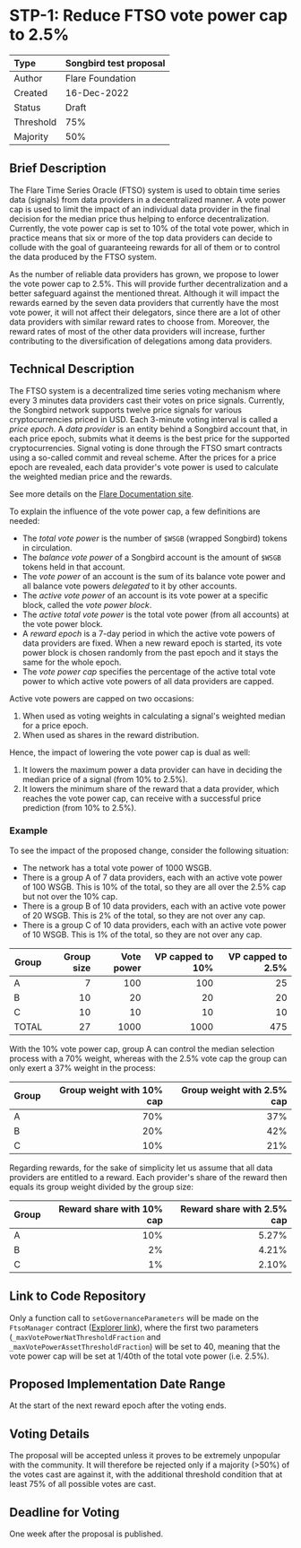 # STP-1: Reduce FTSO vote power cap to 2.5%

| Type      | Songbird test proposal |
| :-------- | :--------------------- |
| Author    | Flare Foundation       |
| Created   | 16-Dec-2022            |
| Status    | Draft                  |
| Threshold | 75%                    |
| Majority  | 50%                    |

## Brief Description

The Flare Time Series Oracle (FTSO) system is used to obtain time series data (signals) from data providers in a decentralized manner.
A vote power cap is used to limit the impact of an individual data provider in the final decision for the median price thus helping to enforce decentralization.
Currently, the vote power cap is set to 10% of the total vote power, which in practice means that six or more of the top data providers can decide to collude with the goal of guaranteeing rewards for all of them or to control the data produced by the FTSO system.

As the number of reliable data providers has grown, we propose to lower the vote power cap to 2.5%.
This will provide further decentralization and a better safeguard against the mentioned threat.
Although it will impact the rewards earned by the seven data providers that currently have the most vote power, it will not affect their delegators, since there are a lot of other data providers with similar reward rates to choose from.
Moreover, the reward rates of most of the other data providers will increase, further contributing to the diversification of delegations among data providers.

## Technical Description

The FTSO system is a decentralized time series voting mechanism where every 3 minutes data providers cast their votes on price signals.
Currently, the Songbird network supports twelve price signals for various cryptocurrencies priced in USD.
Each 3-minute voting interval is called a *price epoch*.
A *data provider* is an entity behind a Songbird account that, in each price epoch, submits what it deems is the best price for the supported cryptocurrencies.
Signal voting is done through the FTSO smart contracts using a so-called commit and reveal scheme.
After the prices for a price epoch are revealed, each data provider's vote power is used to calculate the weighted median price and the rewards.

See more details on the [Flare Documentation site](https://docs.flare.network/tech/ftso/).

To explain the influence of the vote power cap, a few definitions are needed:

- The *total vote power* is the number of `$WSGB` (wrapped Songbird) tokens in circulation.
- The *balance vote power* of a Songbird account is the amount of `$WSGB` tokens held in that account.
- The *vote power* of an account is the sum of its balance vote power and all balance vote powers *delegated* to it by other accounts.
- The *active vote power* of an account is its vote power at a specific block, called the *vote power block*.
- The *active total vote power* is the total vote power (from all accounts) at the vote power block.
- A *reward epoch* is a 7-day period in which the active vote powers of data providers are fixed.
  When a new reward epoch is started, its vote power block is chosen randomly from the past epoch and it stays the same for the whole epoch.
- The *vote power cap* specifies the percentage of the active total vote power to which active vote powers of all data providers are capped.

Active vote powers are capped on two occasions:

1. When used as voting weights in calculating a signal's weighted median for a price epoch.
2. When used as shares in the reward distribution.

Hence, the impact of lowering the vote power cap is dual as well:

1. It lowers the maximum power a data provider can have in deciding the median price of a signal (from 10% to 2.5%).
2. It lowers the minimum share of the reward that a data provider, which reaches the vote power cap, can receive with a successful price prediction (from 10% to 2.5%).

### Example

To see the impact of the proposed change, consider the following situation:

- The network has a total vote power of 1000 WSGB.
- There is a group A of 7 data providers, each with an active vote power of 100 WSGB.
  This is 10% of the total, so they are all over the 2.5% cap but not over the 10% cap.
- There is a group B of 10 data providers, each with an active vote power of 20 WSGB.
  This is 2% of the total, so they are not over any cap.
- There is a group C of 10 data providers, each with an active vote power of 10 WSGB.
  This is 1% of the total, so they are not over any cap.

| Group | Group size | Vote power | VP capped to 10% | VP capped to 2.5% |
| ----- | ---------: | ---------: | ---------------: | ----------------: |
| A     |          7 |        100 |              100 |                25 |
| B     |         10 |         20 |               20 |                20 |
| C     |         10 |         10 |               10 |                10 |
| TOTAL |         27 |       1000 |             1000 |               475 |

With the 10% vote power cap, group A can control the median selection process with a 70% weight, whereas with the 2.5% vote cap the group can only exert a 37% weight in the process:

| Group | Group weight with 10% cap | Group weight with 2.5% cap |
| ----- | ------------------------: | -------------------------: |
| A     |                       70% |                        37% |
| B     |                       20% |                        42% |
| C     |                       10% |                        21% |

Regarding rewards, for the sake of simplicity let us assume that all data providers are entitled to a reward.
Each provider's share of the reward then equals its group weight divided by the group size:

| Group | Reward share with 10% cap | Reward share with 2.5% cap |
| ----- | ------------------------: | -------------------------: |
| A     |                       10% |                      5.27% |
| B     |                        2% |                      4.21% |
| C     |                        1% |                      2.10% |

## Link to Code Repository

Only a function call to `setGovernanceParameters` will be made on the `FtsoManager` contract ([Explorer link](https://songbird-explorer.flare.network/address/0xbfA12e4E1411B62EdA8B035d71735667422A6A9e)), where the first two parameters (`_maxVotePowerNatThresholdFraction` and `_maxVotePowerAssetThresholdFraction`) will be set to 40, meaning that the vote power cap will be set at 1/40th of the total vote power (i.e. 2.5%).

## Proposed Implementation Date Range

At the start of the next reward epoch after the voting ends.

## Voting Details

The proposal will be accepted unless it proves to be extremely unpopular with the community. It will therefore be rejected only if a majority (>50%) of the votes cast are against it, with the additional threshold condition that at least 75% of all possible votes are cast.

## Deadline for Voting

One week after the proposal is published.
